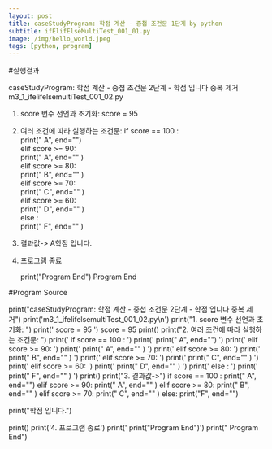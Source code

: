 ```yaml
---
layout: post
title: caseStudyProgram: 학점 계산 - 중첩 조건문 1단계 by python
subtitle: ifElifElseMultiTest_001_01.py
image: /img/hello_world.jpeg
tags: [python, program]
---
```


#실행결과

caseStudyProgram: 학점 계산 - 중첩 조건문 2단계 - 학점 입니다 중복 제거
m3_1_ifelifelsemultiTest_001_02.py

1. score 변수 선언과 초기화:
   score = 95   

2. 여러 조건에 따라 실행하는 조건문:
   if  score == 100 :               
       print("   A", end="")    
   elif score >=  90:               
       print("   A", end="" )   
   elif score >= 80:                
       print("   B", end="" )   
   elif score >= 70:                
       print("   C", end="" )   
   elif score >= 60:                
       print("   D", end="" )   
   else :                           
       print("   F", end="" )   

3. 결과값->
   A학점 입니다.

4. 프로그램 종료

   print("Program End")
   Program End

#Program Source

print("caseStudyProgram: 학점 계산 - 중첩 조건문 2단계 - 학점 입니다 중복 제거")
print('m3_1_ifelifelsemultiTest_001_02.py\n')
print("1. score 변수 선언과 초기화: ")
print('   score = 95   ')
score = 95
print()
print("2. 여러 조건에 따라 실행하는 조건문: ")
print('   if  score == 100 :               ')
print('       print("   A", end="")    ')
print('   elif score >=  90:               ')
print('       print("   A", end="" )   ')
print('   elif score >= 80:                ')
print('       print("   B", end="" )   ')
print('   elif score >= 70:                ')
print('       print("   C", end="" )   ')
print('   elif score >= 60:                ')
print('       print("   D", end="" )   ')
print('   else :                           ')
print('       print("   F", end="" )   ')
print()
print("3. 결과값->")
if  score == 100 :
    print("   A", end="")
elif score >=  90:
    print("   A", end="" )
elif score >= 80:
    print("   B", end="" )
elif score >= 70:
    print("   C", end="" )
else:
    print("F", end="")

print("학점 입니다.")

print()
print('4. 프로그램 종료')
print('   print("Program End")')
print("   Program End")

